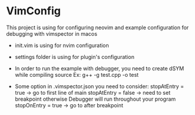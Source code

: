 # VimConfig
This project is using for configuring neovim and example configuration for debugging with vimspector in macos
- init.vim is using for nvim configuration
- settings folder is using for plugin's configuration

- In order to run the example with debugger, you need to create dSYM while compiling source
Ex: g++ -g test.cpp -o test

- Some option in .vimspector.json you need to consider:
 stopAtEntry = true -> go to first line of main
 stopAtEntry = false -> need to set breakpoint otherwise Debugger will run throughout your program
 stopOnEntry = true -> go to after breakpoint
